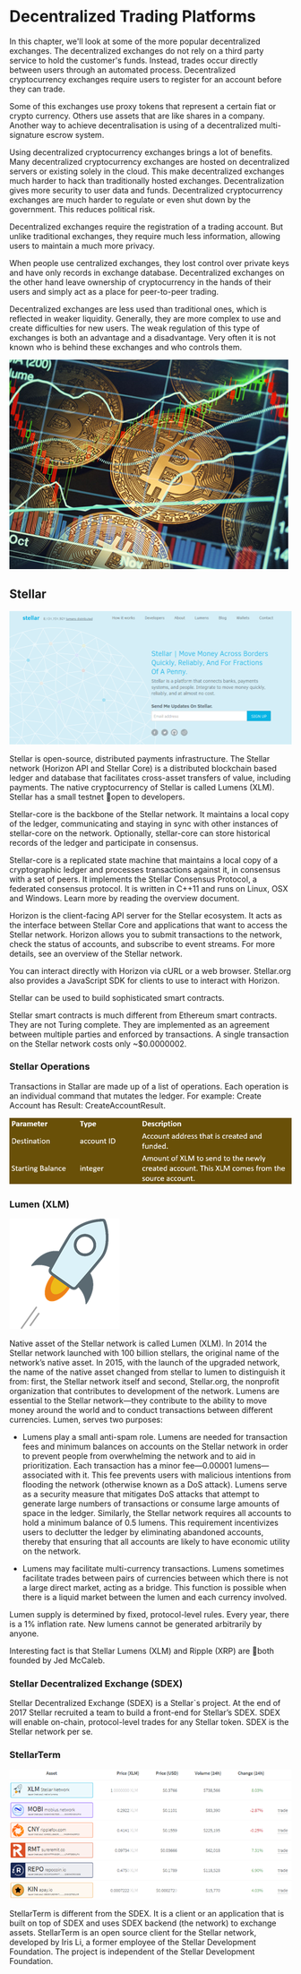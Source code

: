 # Decentralized Trading Platforms

In this chapter, we'll look at some of the more popular decentralized exchanges. The decentralized exchanges do not rely on a third party service to hold the customer's funds. Instead, trades occur directly between users through an automated process.  Decentralized cryptocurrency exchanges require users to register for an account before they can trade.

Some of this exchanges use proxy tokens that represent a certain fiat or crypto currency. Others use assets that are like shares in a company. Another way to achieve decentralisation is using of a decentralized multi-signature escrow system.

Using decentralized cryptocurrency exchanges brings a lot of benefits. Many decentralized cryptocurrency exchanges are hosted on decentralized servers or existing solely in the cloud. This make decentralized exchanges much harder to hack than traditionally hosted exchanges. Decentralization gives more security to user data and funds. Decentralized cryptocurrency exchanges are much harder to regulate or even shut down by the government. This reduces political risk.

Decentralized exchanges require the registration of a trading account. But unlike traditional exchanges, they require much less information, allowing users to maintain a much more privacy.

When people use centralized exchanges, they lost control over private keys and have only records in exchange database. Decentralized exchanges on the other hand leave ownership of cryptocurrency in the hands of their users and simply act as a place for peer-to-peer trading.

Decentralized exchanges are less used than traditional ones, which is reflected in weaker liquidity. Generally, they are more complex to use and create difficulties for new users. The weak regulation of this type of exchanges is both an advantage and a disadvantage. Very often it is not known who is behind these exchanges and who controls them.

![](/assets/DecentralizedTradingPlatforms.png)

## Stellar

![](/assets/Stellar.png)

Stellar is open-source, distributed payments infrastructure. The Stellar network \(Horizon API and Stellar Core\) is a distributed blockchain based ledger and database that facilitates cross-asset transfers of value, including payments. The native cryptocurrency of Stellar is called Lumens \(XLM\). Stellar has a small testnet open to developers.

Stellar-core is the backbone of the Stellar network. It maintains a local copy of the ledger, communicating and staying in sync with other instances of stellar-core on the network. Optionally, stellar-core can store historical records of the ledger and participate in consensus.

Stellar-core is a replicated state machine that maintains a local copy of a cryptographic ledger and processes transactions against it, in consensus with a set of peers. It implements the Stellar Consensus Protocol, a federated consensus protocol. It is written in C++11 and runs on Linux, OSX and Windows. Learn more by reading the overview document.

Horizon is the client-facing API server for the Stellar ecosystem. It acts as the interface between Stellar Core and applications that want to access the Stellar network. Horizon allows you to submit transactions to the network, check the status of accounts, and subscribe to event streams. For more details, see an overview of the Stellar network.

You can interact directly with Horizon via cURL or a web browser. Stellar.org also provides a JavaScript SDK for clients to use to interact with Horizon.

Stellar can be used to build sophisticated smart contracts.

Stellar smart contracts is much different from Ethereum smart contracts. They are not Turing complete. They are implemented as an agreement between multiple parties and enforced by transactions. A single transaction on the Stellar network costs only ~$0.0000002.

### Stellar Operations

Transactions in Stallar are made up of a list of operations. Each operation is an individual command that mutates the ledger. For example: Create Account has Result: CreateAccountResult.

![](/assets/StellarOperations.png)

### Lumen \(XLM\)

![](/assets/LumenXML.png)

Native asset of the Stellar network is called Lumen \(XLM\). In 2014 the Stellar network launched with 100 billion stellars, the original name of the network’s native asset. In 2015, with the launch of the upgraded network, the name of the native asset changed from stellar to lumen to distinguish it from: first, the Stellar network itself and second, Stellar.org, the nonprofit organization that contributes to development of the network. Lumens are essential to the Stellar network—they contribute to the ability to move money around the world and to conduct transactions between different currencies. Lumen, serves two purposes:

* Lumens play a small anti-spam role. Lumens are needed for transaction fees and minimum balances on accounts on the Stellar network in order to prevent people from overwhelming the network and to aid in prioritization. Each transaction has a minor fee—0.00001 lumens—associated with it. This fee prevents users with malicious intentions from flooding the network \(otherwise known as a DoS attack\). Lumens serve as a security measure that mitigates DoS attacks that attempt to generate large numbers of transactions or consume large amounts of space in the ledger. Similarly, the Stellar network requires all accounts to hold a minimum balance of 0.5 lumens. This requirement incentivizes users to declutter the ledger by eliminating abandoned accounts, thereby that ensuring that all accounts are likely to have economic utility on the network.

* Lumens may facilitate multi-currency transactions. Lumens sometimes facilitate trades between pairs of currencies between which there is not a large direct market, acting as a bridge. This function is possible when there is a liquid market between the lumen and each currency involved.

Lumen supply is determined by fixed, protocol-level rules. Every year, there is a 1% inflation rate. New lumens cannot be generated arbitrarily by anyone.

Interesting fact is that Stellar Lumens \(XLM\) and Ripple \(XRP\) are both founded by Jed McCaleb.

### Stellar Decentralized Exchange \(SDEX\)

Stellar Decentralized Exchange \(SDEX\) is a Stellar\`s project. At the end of 2017 Stellar recruited a team to build a front-end for Stellar’s SDEX. SDEX will enable on-chain, protocol-level trades for any Stellar token. SDEX is the Stellar network per se. 

### StellarTerm

![](/assets/StellarTerm.png)

StellarTerm is different from the SDEX. It is a client or an application that is built on top of SDEX and uses SDEX backend \(the network\) to exchange assets. StellarTerm is an open source client for the Stellar network, developed by Iris Li, a former employee of the Stellar Development Foundation. The project is independent of the Stellar Development Foundation. 



